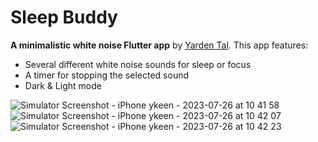 # Sleep Buddy

**A minimalistic white noise Flutter app** by [Yarden Tal](https://github.com/Yarden-Tal).
This app features: 
- Several different white noise sounds for sleep or focus
- A timer for stopping the selected sound
- Dark & Light mode

![Simulator Screenshot - iPhone ykeen - 2023-07-26 at 10 41 58](https://github.com/Yarden-Tal/white_noise/assets/83368934/0ba903f2-c97f-4c04-8db6-218375f5f493)
![Simulator Screenshot - iPhone ykeen - 2023-07-26 at 10 42 07](https://github.com/Yarden-Tal/white_noise/assets/83368934/3d3b2e26-dac2-4f77-8e17-f631ce0db7d2)
![Simulator Screenshot - iPhone ykeen - 2023-07-26 at 10 42 23](https://github.com/Yarden-Tal/white_noise/assets/83368934/75bc231b-4ed6-4107-bc20-e722a48b5019)

